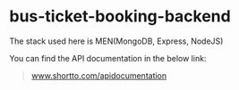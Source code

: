 # bus-ticket-booking-backend
The stack used here is MEN(MongoDB, Express, NodeJS)

You can find the API documentation in the below link:

> www.shortto.com/apidocumentation
